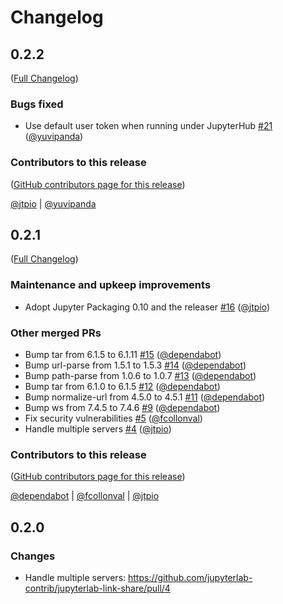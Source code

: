 # Changelog

<!-- <START NEW CHANGELOG ENTRY> -->

## 0.2.2

([Full Changelog](https://github.com/jupyterlab-contrib/jupyterlab-link-share/compare/v0.2.1...526163e1029b265c52f05f37466e365c30a28a3b))

### Bugs fixed

- Use default user token when running under JupyterHub [#21](https://github.com/jupyterlab-contrib/jupyterlab-link-share/pull/21) ([@yuvipanda](https://github.com/yuvipanda))

### Contributors to this release

([GitHub contributors page for this release](https://github.com/jupyterlab-contrib/jupyterlab-link-share/graphs/contributors?from=2021-09-13&to=2021-11-19&type=c))

[@jtpio](https://github.com/search?q=repo%3Ajupyterlab-contrib%2Fjupyterlab-link-share+involves%3Ajtpio+updated%3A2021-09-13..2021-11-19&type=Issues) | [@yuvipanda](https://github.com/search?q=repo%3Ajupyterlab-contrib%2Fjupyterlab-link-share+involves%3Ayuvipanda+updated%3A2021-09-13..2021-11-19&type=Issues)

<!-- <END NEW CHANGELOG ENTRY> -->

## 0.2.1

([Full Changelog](https://github.com/jupyterlab-contrib/jupyterlab-link-share/compare/0.2.0...a9ab3dde03285a7b8597ceb1e26412bcf01bebca))

### Maintenance and upkeep improvements

- Adopt Jupyter Packaging 0.10 and the releaser [#16](https://github.com/jupyterlab-contrib/jupyterlab-link-share/pull/16) ([@jtpio](https://github.com/jtpio))

### Other merged PRs

- Bump tar from 6.1.5 to 6.1.11 [#15](https://github.com/jupyterlab-contrib/jupyterlab-link-share/pull/15) ([@dependabot](https://github.com/dependabot))
- Bump url-parse from 1.5.1 to 1.5.3 [#14](https://github.com/jupyterlab-contrib/jupyterlab-link-share/pull/14) ([@dependabot](https://github.com/dependabot))
- Bump path-parse from 1.0.6 to 1.0.7 [#13](https://github.com/jupyterlab-contrib/jupyterlab-link-share/pull/13) ([@dependabot](https://github.com/dependabot))
- Bump tar from 6.1.0 to 6.1.5 [#12](https://github.com/jupyterlab-contrib/jupyterlab-link-share/pull/12) ([@dependabot](https://github.com/dependabot))
- Bump normalize-url from 4.5.0 to 4.5.1 [#11](https://github.com/jupyterlab-contrib/jupyterlab-link-share/pull/11) ([@dependabot](https://github.com/dependabot))
- Bump ws from 7.4.5 to 7.4.6 [#9](https://github.com/jupyterlab-contrib/jupyterlab-link-share/pull/9) ([@dependabot](https://github.com/dependabot))
- Fix security vulnerabilities [#5](https://github.com/jupyterlab-contrib/jupyterlab-link-share/pull/5) ([@fcollonval](https://github.com/fcollonval))
- Handle multiple servers [#4](https://github.com/jupyterlab-contrib/jupyterlab-link-share/pull/4) ([@jtpio](https://github.com/jtpio))

### Contributors to this release

([GitHub contributors page for this release](https://github.com/jupyterlab-contrib/jupyterlab-link-share/graphs/contributors?from=2021-02-10&to=2021-09-13&type=c))

[@dependabot](https://github.com/search?q=repo%3Ajupyterlab-contrib%2Fjupyterlab-link-share+involves%3Adependabot+updated%3A2021-02-10..2021-09-13&type=Issues) | [@fcollonval](https://github.com/search?q=repo%3Ajupyterlab-contrib%2Fjupyterlab-link-share+involves%3Afcollonval+updated%3A2021-02-10..2021-09-13&type=Issues) | [@jtpio](https://github.com/search?q=repo%3Ajupyterlab-contrib%2Fjupyterlab-link-share+involves%3Ajtpio+updated%3A2021-02-10..2021-09-13&type=Issues)

## 0.2.0

### Changes

- Handle multiple servers: https://github.com/jupyterlab-contrib/jupyterlab-link-share/pull/4
